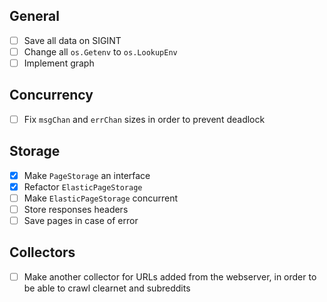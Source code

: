 ## General
- [ ] Save all data on SIGINT
- [ ] Change all `os.Getenv` to `os.LookupEnv`
- [ ] Implement graph

## Concurrency
- [ ] Fix `msgChan` and `errChan` sizes in order to prevent deadlock

## Storage
- [x] Make `PageStorage` an interface
- [x] Refactor `ElasticPageStorage`
- [ ] Make `ElasticPageStorage` concurrent
- [ ] Store responses headers
- [ ] Save pages in case of error

## Collectors
- [ ] Make another collector for URLs added from the webserver, in order to be
    able to crawl clearnet and subreddits
